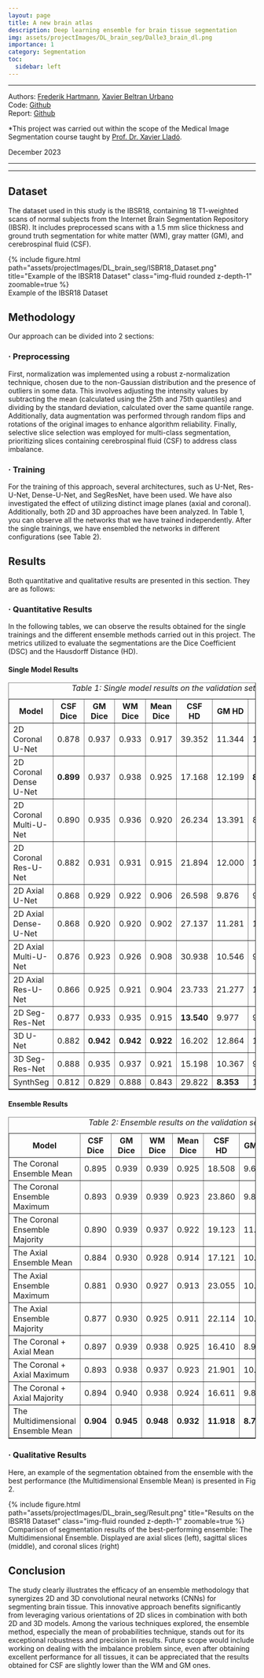 ```yaml
---
layout: page
title: A new brain atlas
description: Deep learning ensemble for brain tissue segmentation
img: assets/projectImages/DL_brain_seg/Dalle3_brain_dl.png
importance: 1
category: Segmentation
toc:
  sidebar: left
---
```

---
Authors: [Frederik Hartmann](https://github.com/Frederik-Hartmann), [Xavier Beltran Urbano](https://xavibeltranurbano.github.io/)
\
Code: [Github](https://github.com/Frederik-Hartmann/DL-Ensemble-Brain-Tissue-Segmentation)
\
Report: [Github](https://github.com/Frederik-Hartmann/DL-Ensemble-Brain-Tissue-Segmentation/blob/main/Manuscript/Report.pdf)


*This project was carried out within the scope of the Medical Image Segmentation course taught by [Prof. Dr. Xavier Lladó](http://atc.udg.edu/~llado/).


December 2023

---
---
## Dataset
The dataset used in this study is the IBSR18, containing 18 T1-weighted scans of normal subjects from the Internet Brain Segmentation Repository (IBSR). It includes preprocessed scans with a 1.5 mm slice thickness and ground truth segmentation for white matter (WM), gray matter (GM), and cerebrospinal fluid (CSF).

<div class="row">
    <div class="col-sm mt-3 mt-md-0">
        {% include figure.html path="assets/projectImages/DL_brain_seg/ISBR18_Dataset.png" title="Example of the IBSR18 Dataset" class="img-fluid rounded z-depth-1" zoomable=true %}
    </div>
</div>
<div class="caption">
Example of the IBSR18 Dataset
</div>


## Methodology

Our approach can be divided into 2 sections:
### · Preprocessing
First, normalization was implemented using a robust z-normalization technique, chosen due to the non-Gaussian distribution and the presence of outliers in some data. This involves adjusting the intensity values by subtracting the mean (calculated using the 25th and 75th quantiles) and dividing by the standard deviation, calculated over the same quantile range. Additionally, data augmentation was performed through random flips and rotations of the original images to enhance algorithm reliability. Finally, selective slice selection was employed for multi-class segmentation, prioritizing slices containing cerebrospinal fluid (CSF) to address class imbalance.
### · Training
For the training of this approach, several architectures, such as U-Net, Res-U-Net, Dense-U-Net, and SegResNet, have been used. We have also investigated the effect of utilizing distinct image planes (axial and coronal). Additionally, both 2D and 3D approaches have been analyzed. In Table 1, you can observe all the networks that we have trained independently.
After the single trainings, we have ensembled the networks in different configurations (see Table 2).

## Results
Both quantitative and qualitative results are presented in this section. They are as follows:
### · Quantitative Results
In the following tables, we can observe the results obtained for the single trainings and the different ensemble methods carried out in this project. The metrics utilized to evaluate the segmentations are the Dice Coefficient (DSC) and the Hausdorff Distance (HD).

#### Single Model Results
<table border="1" align="center">
  <caption><em>Table 1: Single model results on the validation set.</em></caption>
  <tr>
    <th>Model</th>
    <th>CSF Dice</th>
    <th>GM Dice</th>
    <th>WM Dice</th>
    <th>Mean Dice</th>
    <th>CSF HD</th>
    <th>GM HD</th>
    <th>WM HD</th>
    <th>Mean HD</th>
  </tr>
  <tr>
    <td>2D Coronal U-Net</td>
    <td>0.878</td>
    <td>0.937</td>
    <td>0.933</td>
    <td>0.917</td>
    <td>39.352</td>
    <td>11.344</td>
    <td>10.443</td>
    <td>20.380</td>
  </tr>
  <tr>
    <td>2D Coronal Dense U-Net</td>
    <td><strong>0.899</strong></td>
    <td>0.937</td>
    <td>0.938</td>
    <td>0.925</td>
    <td>17.168</td>
    <td>12.199</td>
    <td><strong>8.149</strong></td>
    <td>12.502</td>
  </tr>
  <tr>
    <td>2D Coronal Multi-U-Net</td>
    <td>0.890</td>
    <td>0.935</td>
    <td>0.936</td>
    <td>0.920</td>
    <td>26.234</td>
    <td>13.391</td>
    <td>8.422</td>
    <td>16.016</td>
  </tr>
  <tr>
    <td>2D Coronal Res-U-Net</td>
    <td>0.882</td>
    <td>0.931</td>
    <td>0.931</td>
    <td>0.915</td>
    <td>21.894</td>
    <td>12.000</td>
    <td>10.905</td>
    <td>14.933</td>
  </tr>
  <tr>
    <td>2D Axial U-Net</td>
    <td>0.868</td>
    <td>0.929</td>
    <td>0.922</td>
    <td>0.906</td>
    <td>26.598</td>
    <td>9.876</td>
    <td>9.887</td>
    <td>15.454</td>
  </tr>
  <tr>
    <td>2D Axial Dense-U-Net</td>
    <td>0.868</td>
    <td>0.920</td>
    <td>0.920</td>
    <td>0.902</td>
    <td>27.137</td>
    <td>11.281</td>
    <td>10.580</td>
    <td>16.333</td>
  </tr>
  <tr>
    <td>2D Axial Multi-U-Net</td>
    <td>0.876</td>
    <td>0.923</td>
    <td>0.926</td>
    <td>0.908</td>
    <td>30.938</td>
    <td>10.546</td>
    <td>9.872</td>
    <td>17.119</td>
  </tr>
  <tr>
    <td>2D Axial Res-U-Net</td>
    <td>0.866</td>
    <td>0.925</td>
    <td>0.921</td>
    <td>0.904</td>
    <td>23.733</td>
    <td>21.277</td>
    <td>10.113</td>
    <td>18.375</td>
  </tr>
  <tr>
    <td>2D Seg-Res-Net</td>
    <td>0.877</td>
    <td>0.933</td>
    <td>0.935</td>
    <td>0.915</td>
    <td><strong>13.540</strong></td>
    <td>9.977</td>
    <td>9.449</td>
    <td><strong>10.989</strong></td>
  </tr>
  <tr>
    <td>3D U-Net</td>
    <td>0.882</td>
    <td><strong>0.942</strong></td>
    <td><strong>0.942</strong></td>
    <td><strong>0.922</strong></td>
    <td>16.202</td>
    <td>12.864</td>
    <td>11.574</td>
    <td>13.486</td>
  </tr>
  <tr>
    <td>3D Seg-Res-Net</td>
    <td>0.888</td>
    <td>0.935</td>
    <td>0.937</td>
    <td>0.921</td>
    <td>15.198</td>
    <td>10.367</td>
    <td>9.541</td>
    <td>11.702</td>
  </tr>
  <tr>
    <td>SynthSeg</td>
    <td>0.812</td>
    <td>0.829</td>
    <td>0.888</td>
    <td>0.843</td>
    <td>29.822</td>
    <td><strong>8.353</strong></td>
    <td>12.066</td>
    <td>16.747</td>
  </tr>
</table>


#### Ensemble Results

<table border="1" align="center">
  <caption><em>Table 2: Ensemble results on the validation set.</em></caption>
  <tr>
    <th>Model</th>
    <th>CSF Dice</th>
    <th>GM Dice</th>
    <th>WM Dice</th>
    <th>Mean Dice</th>
    <th>CSF HD</th>
    <th>GM HD</th>
    <th>WM HD</th>
    <th>Mean HD</th>
  </tr>
  <tr>
    <td>The Coronal Ensemble Mean</td>
    <td>0.895</td>
    <td>0.939</td>
    <td>0.939</td>
    <td>0.925</td>
    <td>18.508</td>
    <td>9.630</td>
    <td>7.783</td>
    <td>11.974</td>
  </tr>
  <tr>
    <td>The Coronal Ensemble Maximum</td>
    <td>0.893</td>
    <td>0.939</td>
    <td>0.939</td>
    <td>0.923</td>
    <td>23.860</td>
    <td>9.811</td>
    <td>8.843</td>
    <td>14.171</td>
  </tr>
  <tr>
    <td>The Coronal Ensemble Majority</td>
    <td>0.890</td>
    <td>0.939</td>
    <td>0.937</td>
    <td>0.922</td>
    <td>19.123</td>
    <td>11.465</td>
    <td>7.564</td>
    <td>12.717</td>
  </tr>
  <tr>
    <td>The Axial Ensemble Mean</td>
    <td>0.884</td>
    <td>0.930</td>
    <td>0.928</td>
    <td>0.914</td>
    <td>17.121</td>
    <td>10.704</td>
    <td>9.127</td>
    <td>12.317</td>
  </tr>
  <tr>
    <td>The Axial Ensemble Maximum</td>
    <td>0.881</td>
    <td>0.930</td>
    <td>0.927</td>
    <td>0.913</td>
    <td>23.055</td>
    <td>10.655</td>
    <td>9.782</td>
    <td>14.498</td>
  </tr>
  <tr>
    <td>The Axial Ensemble Majority</td>
    <td>0.877</td>
    <td>0.930</td>
    <td>0.925</td>
    <td>0.911</td>
    <td>22.114</td>
    <td>10.946</td>
    <td>9.277</td>
    <td>14.112</td>
  </tr>
  <tr>
    <td>The Coronal + Axial Mean</td>
    <td>0.897</td>
    <td>0.939</td>
    <td>0.938</td>
    <td>0.925</td>
    <td>16.410</td>
    <td>8.902</td>
    <td>9.095</td>
    <td>11.469</td>
  </tr>
  <tr>
    <td>The Coronal + Axial Maximum</td>
    <td>0.893</td>
    <td>0.938</td>
    <td>0.937</td>
    <td>0.923</td>
    <td>21.901</td>
    <td>10.270</td>
    <td>9.370</td>
    <td>13.847</td>
  </tr>
  <tr>
    <td>The Coronal + Axial Majority</td>
    <td>0.894</td>
    <td>0.940</td>
    <td>0.938</td>
    <td>0.924</td>
    <td>16.611</td>
    <td>9.811</td>
    <td>8.653</td>
    <td>11.692</td>
  </tr>
  <tr>
    <td>The Multidimensional Ensemble Mean</td>
    <td><strong>0.904</strong></td>
    <td><strong>0.945</strong></td>
    <td><strong>0.948</strong></td>
    <td><strong>0.932</strong></td>
    <td><strong>11.918</strong></td>
    <td><strong>8.730</strong></td>
    <td><strong>7.660</strong></td>
    <td><strong>9.436</strong></td>
  </tr>
</table>


### · Qualitative Results
Here, an example of the segmentation obtained from the ensemble with the best performance (the Multidimensional Ensemble Mean) is presented in Fig 2.

<div class="row">
    <div class="col-sm mt-3 mt-md-0">
        {% include figure.html path="assets/projectImages/DL_brain_seg/Result.png" title="Results on the IBSR18 Dataset" class="img-fluid rounded z-depth-1" zoomable=true %}
    </div>
</div>
<div class="caption">
Comparison of segmentation results of the best-performing ensemble: The Multidimensional Ensemble. Displayed are axial slices
(left), sagittal slices (middle), and coronal slices (right)</div>

## Conclusion
The study clearly illustrates the efficacy of an ensemble methodology that synergizes 2D and 3D convolutional neural networks (CNNs) for segmenting brain tissue. This innovative approach benefits significantly from leveraging various orientations of 2D slices in combination with both 2D and 3D models. Among the various techniques explored, the ensemble method, especially the mean of probabilities technique, stands out for its exceptional robustness and precision in results.
Future scope would include working on dealing with the imbalance problem since, even after obtaining excellent performance for all tissues, it can be appreciated that the results obtained for CSF are slightly lower than the WM and GM ones.

